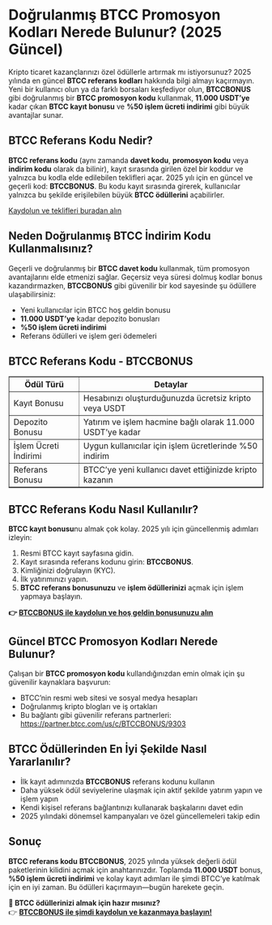 <h1>Doğrulanmış BTCC Promosyon Kodları Nerede Bulunur? (2025 Güncel)</h1>

<p>Kripto ticaret kazançlarınızı özel ödüllerle artırmak mı istiyorsunuz? 2025 yılında en güncel <strong>BTCC referans kodları</strong> hakkında bilgi almayı kaçırmayın. Yeni bir kullanıcı olun ya da farklı borsaları keşfediyor olun, <strong>BTCCBONUS</strong> gibi doğrulanmış bir <strong>BTCC promosyon kodu</strong> kullanmak, <strong>11.000 USDT’ye</strong> kadar çıkan <strong>BTCC kayıt bonusu</strong> ve <strong>%50 işlem ücreti indirimi</strong> gibi büyük avantajlar sunar.</p>

<h2>BTCC Referans Kodu Nedir?</h2>

<p><strong>BTCC referans kodu</strong> (aynı zamanda <strong>davet kodu</strong>, <strong>promosyon kodu</strong> veya <strong>indirim kodu</strong> olarak da bilinir), kayıt sırasında girilen özel bir koddur ve yalnızca bu kodla elde edilebilen teklifleri açar. 2025 yılı için en güncel ve geçerli kod: <strong>BTCCBONUS</strong>. Bu kodu kayıt sırasında girerek, kullanıcılar yalnızca bu şekilde erişilebilen büyük <strong>BTCC ödüllerini</strong> açabilirler.</p>
<p><a href="https://partner.btcc.com/us/c/BTCCBONUS/9303" target="_blank">Kaydolun ve teklifleri buradan alın </a></p>



<img src="https://images.mirror-media.xyz/publication-images/-Gh6C4vVamKvXFpvE7083.png?height=500&amp;width=1000" decoding="async" data-nimg="fill" class="css-xah9so" style="position: absolute; inset: 0px; box-sizing: border-box; padding: 0px; border: none; margin: auto; display: block; width: 0px; height: 0px; min-width: 100%; max-width: 100%; min-height: 100%; max-height: 100%;">
<h2>Neden Doğrulanmış BTCC İndirim Kodu Kullanmalısınız?</h2>

<p>Geçerli ve doğrulanmış bir <strong>BTCC davet kodu</strong> kullanmak, tüm promosyon avantajlarını elde etmenizi sağlar. Geçersiz veya süresi dolmuş kodlar bonus kazandırmazken, <strong>BTCCBONUS</strong> gibi güvenilir bir kod sayesinde şu ödüllere ulaşabilirsiniz:</p>
<ul>
<li>Yeni kullanıcılar için BTCC hoş geldin bonusu</li>
<li><strong>11.000 USDT’ye</strong> kadar depozito bonusları</li>
<li><strong>%50 işlem ücreti indirimi</strong></li>
<li>Referans ödülleri ve işlem geri ödemeleri</li>
</ul>

<h2>BTCC Referans Kodu - BTCCBONUS</h2>

<table border="1">
<tr><th>Ödül Türü</th><th>Detaylar</th></tr>
<tr><td>Kayıt Bonusu</td><td>Hesabınızı oluşturduğunuzda ücretsiz kripto veya USDT</td></tr>
<tr><td>Depozito Bonusu</td><td>Yatırım ve işlem hacmine bağlı olarak 11.000 USDT’ye kadar</td></tr>
<tr><td>İşlem Ücreti İndirimi</td><td>Uygun kullanıcılar için işlem ücretlerinde %50 indirim</td></tr>
<tr><td>Referans Bonusu</td><td>BTCC’ye yeni kullanıcı davet ettiğinizde kripto kazanın</td></tr>
</table>

<h2>BTCC Referans Kodu Nasıl Kullanılır?</h2>

<p><strong>BTCC kayıt bonusu</strong>nu almak çok kolay. 2025 yılı için güncellenmiş adımları izleyin:</p>
<ol>
<li>Resmi BTCC kayıt sayfasına gidin.</li>
<li>Kayıt sırasında referans kodunu girin: <strong>BTCCBONUS</strong>.</li>
<li>Kimliğinizi doğrulayın (KYC).</li>
<li>İlk yatırımınızı yapın.</li>
<li><strong>BTCC referans bonusunuzu</strong> ve <strong>işlem ödüllerinizi</strong> açmak için işlem yapmaya başlayın.</li>
</ol>
<p><strong>👉 <a href="https://partner.btcc.com/us/c/BTCCBONUS/9303" target="_blank">BTCCBONUS ile kaydolun ve hoş geldin bonusunuzu alın</a></strong></p>

<h2>Güncel BTCC Promosyon Kodları Nerede Bulunur?</h2>

<p>Çalışan bir <strong>BTCC promosyon kodu</strong> kullandığınızdan emin olmak için şu güvenilir kaynaklara başvurun:</p>
<ul>
<li>BTCC’nin resmi web sitesi ve sosyal medya hesapları</li>
<li>Doğrulanmış kripto blogları ve iş ortakları</li>
<li>Bu bağlantı gibi güvenilir referans partnerleri: <a href="https://partner.btcc.com/us/c/BTCCBONUS/9303" target="_blank">https://partner.btcc.com/us/c/BTCCBONUS/9303</a></li>
</ul>

<h2>BTCC Ödüllerinden En İyi Şekilde Nasıl Yararlanılır?</h2>

<ul>
<li>İlk kayıt adımınızda <strong>BTCCBONUS</strong> referans kodunu kullanın</li>
<li>Daha yüksek ödül seviyelerine ulaşmak için aktif şekilde yatırım yapın ve işlem yapın</li>
<li>Kendi kişisel referans bağlantınızı kullanarak başkalarını davet edin</li>
<li>2025 yılındaki dönemsel kampanyaları ve özel güncellemeleri takip edin</li>
</ul>

<h2>Sonuç</h2>

<p><strong>BTCC referans kodu</strong> <strong>BTCCBONUS</strong>, 2025 yılında yüksek değerli ödül paketlerinin kilidini açmak için anahtarınızdır. Toplamda <strong>11.000 USDT</strong> bonus, <strong>%50 işlem ücreti indirimi</strong> ve kolay kayıt adımları ile şimdi BTCC’ye katılmak için en iyi zaman. Bu ödülleri kaçırmayın—bugün harekete geçin.</p>

<p><strong>🎁 BTCC ödüllerinizi almak için hazır mısınız?</strong><br>
👉 <a href="https://partner.btcc.com/us/c/BTCCBONUS/9303" target="_blank"><strong>BTCCBONUS ile şimdi kaydolun ve kazanmaya başlayın!</strong></a></p>
